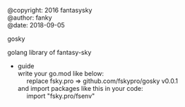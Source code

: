 @copyright: 2016 fantasysky</br>
@author: fanky </br>
@date: 2018-09-05</br>

gosky

golang library of fantasy-sky

* guide</br>
write your go.mod like below:</br>
&nbsp;&nbsp;&nbsp;&nbsp; replace fsky.pro => github.com/fskypro/gosky v0.0.1<br>
and import packages like this in your code:</br>
&nbsp;&nbsp;&nbsp;&nbsp; import "fsky.pro/fsenv"
